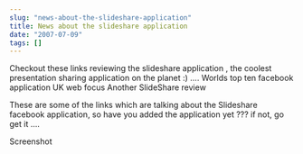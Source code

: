 ```yaml
---
slug: "news-about-the-slideshare-application"
title: News about the slideshare application
date: "2007-07-09"
tags: []
---
```

Checkout these links reviewing the slideshare application , the coolest presentation sharing application on the planet :) ….
Worlds top ten facebook application
	UK web focus
	Another SlideShare review

These are some of the links which are talking about the Slideshare facebook application, so have you added the application yet ??? if not, go get it ….

Screenshot

